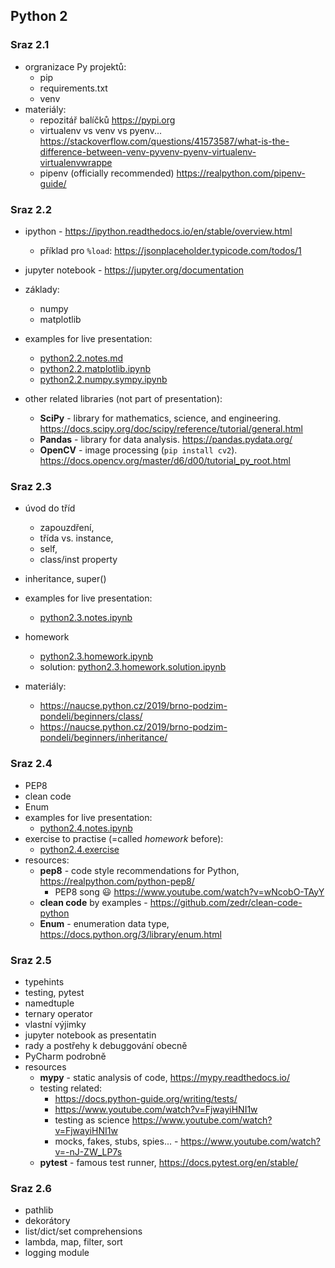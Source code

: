 ## Python 2


### Sraz 2.1
- orgranizace Py projektů:
  - pip
  - requirements.txt
  - venv
- materiály:
  - repozitář balíčků https://pypi.org
  - virtualenv vs venv vs pyenv... https://stackoverflow.com/questions/41573587/what-is-the-difference-between-venv-pyvenv-pyenv-virtualenv-virtualenvwrappe
  - pipenv (officially recommended) https://realpython.com/pipenv-guide/


### Sraz 2.2
- ipython - https://ipython.readthedocs.io/en/stable/overview.html
  - příklad pro `%load`: https://jsonplaceholder.typicode.com/todos/1
- jupyter notebook - https://jupyter.org/documentation
- základy:
  - numpy
  - matplotlib

- examples for live presentation:
  - [python2.2.notes.md](python2.2.notes.md)
  - [python2.2.matplotlib.ipynb](python2.2.matplotlib.ipynb)
  - [python2.2.numpy.sympy.ipynb](python2.2.numpy.sympy.ipynb)

- other related libraries (not part of presentation):
  - **SciPy** - library for mathematics, science, and engineering. https://docs.scipy.org/doc/scipy/reference/tutorial/general.html
  - **Pandas** - library for data analysis. https://pandas.pydata.org/
  - **OpenCV** - image processing (`pip install cv2`). https://docs.opencv.org/master/d6/d00/tutorial_py_root.html

### Sraz 2.3
- úvod do tříd
  - zapouzdření,
  - třída vs. instance,
  - self,
  - class/inst property
- inheritance, super()

- examples for live presentation:
  -  [python2.3.notes.ipynb](python2.3.notes.ipynb)
- homework
  -  [python2.3.homework.ipynb](python2.3.homework.ipynb)
  -  solution: [python2.3.homework.solution.ipynb](python2.3.homework.solution.ipynb)

- materiály:
  - https://naucse.python.cz/2019/brno-podzim-pondeli/beginners/class/
  - https://naucse.python.cz/2019/brno-podzim-pondeli/beginners/inheritance/

### Sraz 2.4
- PEP8
- clean code
- Enum
- examples for live presentation:
  -  [python2.4.notes.ipynb](python2.4.notes.ipynb)
- exercise to practise (=called *homework* before):
  - [python2.4.exercise](python2.4.exercise)
- resources:
    - **pep8** - code style recommendations for Python, https://realpython.com/python-pep8/
        - PEP8 song 😃 https://www.youtube.com/watch?v=wNcobO-TAyY
    - **clean code** by examples - https://github.com/zedr/clean-code-python
    - **Enum** - enumeration data type, https://docs.python.org/3/library/enum.html


### Sraz 2.5
- typehints
- testing, pytest
- namedtuple
- ternary operator
- vlastní výjimky
- jupyter notebook as presentatin
- rady a postřehy k debuggování obecně
- PyCharm podrobně
- resources
  - **mypy** - static analysis of code, https://mypy.readthedocs.io/
  - testing related:
    - https://docs.python-guide.org/writing/tests/
    - https://www.youtube.com/watch?v=FjwayiHNI1w
    - testing as science https://www.youtube.com/watch?v=FjwayiHNI1w
    - mocks, fakes, stubs, spies... - https://www.youtube.com/watch?v=-nJ-ZW_LP7s
  - **pytest** - famous test runner, https://docs.pytest.org/en/stable/


### Sraz 2.6
- pathlib
- dekorátory
- list/dict/set comprehensions
- lambda, map, filter, sort
- logging module

